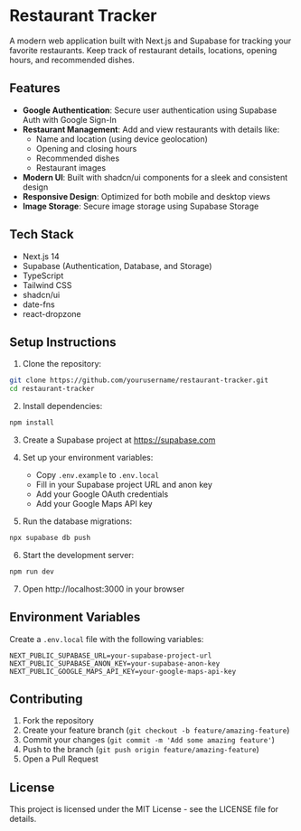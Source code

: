 # Restaurant Tracker

A modern web application built with Next.js and Supabase for tracking your favorite restaurants. Keep track of restaurant details, locations, opening hours, and recommended dishes.

## Features

- **Google Authentication**: Secure user authentication using Supabase Auth with Google Sign-In
- **Restaurant Management**: Add and view restaurants with details like:
  - Name and location (using device geolocation)
  - Opening and closing hours
  - Recommended dishes
  - Restaurant images
- **Modern UI**: Built with shadcn/ui components for a sleek and consistent design
- **Responsive Design**: Optimized for both mobile and desktop views
- **Image Storage**: Secure image storage using Supabase Storage

## Tech Stack

- Next.js 14
- Supabase (Authentication, Database, and Storage)
- TypeScript
- Tailwind CSS
- shadcn/ui
- date-fns
- react-dropzone

## Setup Instructions

1. Clone the repository:
```bash
git clone https://github.com/yourusername/restaurant-tracker.git
cd restaurant-tracker
```

2. Install dependencies:
```bash
npm install
```

3. Create a Supabase project at https://supabase.com

4. Set up your environment variables:
   - Copy `.env.example` to `.env.local`
   - Fill in your Supabase project URL and anon key
   - Add your Google OAuth credentials
   - Add your Google Maps API key

5. Run the database migrations:
```bash
npx supabase db push
```

6. Start the development server:
```bash
npm run dev
```

7. Open http://localhost:3000 in your browser

## Environment Variables

Create a `.env.local` file with the following variables:
```
NEXT_PUBLIC_SUPABASE_URL=your-supabase-project-url
NEXT_PUBLIC_SUPABASE_ANON_KEY=your-supabase-anon-key
NEXT_PUBLIC_GOOGLE_MAPS_API_KEY=your-google-maps-api-key
```

## Contributing

1. Fork the repository
2. Create your feature branch (`git checkout -b feature/amazing-feature`)
3. Commit your changes (`git commit -m 'Add some amazing feature'`)
4. Push to the branch (`git push origin feature/amazing-feature`)
5. Open a Pull Request

## License

This project is licensed under the MIT License - see the LICENSE file for details.
